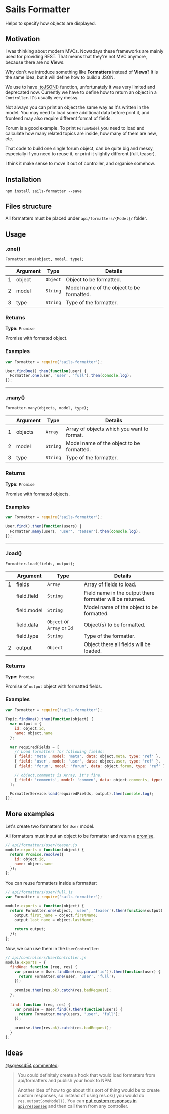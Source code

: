 # Sails Formatter
Helps to specify how objects are displayed.

## Motivation
I was thinking about modern MVCs. Nowadays these frameworks are mainly used for providing REST.
That means that they're not MVC anymore, because there are no **V**iews.

Why don't we introduce something like **Formatters** instead of **Views**? It is the same idea, but it will define how to build a JSON.

We use to have [.toJSON()](http://sailsjs.com/documentation/reference/waterline-orm/records/to-json) function, unfortunately it was very limited and deprecated now. Currently we have to define how to return an object in a `Controller`. It's usually very messy.

Not always you can print an object the same way as it's written in the model. You may need to load some additional data before print it, and frontend may also require different format of fields.

Forum is a good example. To print `ForumModel` you need to load and calculate how many related topics are inside, how many of them are new, etc.

That code to build one single forum object, can be quite big and messy, especially if you need to reuse it, or print it slightly different (full, teaser).

I think it make sense to move it out of controller, and organise somehow.

## Installation
`npm install sails-formatter --save`

## Files structure
All formatters must be placed under `api/formatters/{Model}/` folder.

## Usage
### .one()
`Formatter.one(object, model, type);`

|   | Argument | Type     | Details                                   |
|---|----------|----------|-------------------------------------------|
| 1 | object   | `Object` | Object to be formatted.                   |
| 2 | model    | `String` | Model name of the object to be formatted. |
| 3 | type     | `String` | Type of the formatter.                    |

### Returns
**Type:** `Promise`

Promise with formated object.

### Examples

```javascript
var Formatter = require('sails-formatter');

User.findOne().then(function(user) {
  Formatter.one(user, 'user', 'full').then(console.log);
});
```

---

### .many()
`Formatter.many(objects, model, type);`

|   | Argument | Type     | Details                                    |
|---|----------|----------|--------------------------------------------|
| 1 | objects  | `Array`  | Array of objects which you want to format. |
| 2 | model    | `String` | Model name of the object to be formatted.  |
| 3 | type     | `String` | Type of the formatter.                     |

### Returns
**Type:** `Promise`

Promise with formated objects.

### Examples

```javascript
var Formatter = require('sails-formatter');

User.find().then(function(users) {
  Formatter.many(users, 'user', 'teaser').then(console.log);
});
```

---

### .load()
`Formatter.load(fields, output);`

|   | Argument    | Type                        | Details                                                    |
|---|-------------|-----------------------------|------------------------------------------------------------|
| 1 | fields      | `Array`                     | Array of fields to load.                                   |
|   | field.field | `String`                    | Field name in the output there formatter will be returned. |
|   | field.model | `String`                    | Model name of the object to be formatted.                  |
|   | field.data  | `Object` or `Array` or `Id` | Object(s) to be formatted.                                 |
|   | field.type  | `String`                    | Type of the formatter.                                     |
| 2 | output      | `Object`                    | Object there all fields will be loaded.                    |

### Returns
**Type:** `Promise`

Promise of `output` object with formatted fields.

### Examples

```javascript
var Formatter = require('sails-formatter');

Topic.findOne().then(function(object) {
  var output = {
    id: object.id,
    name: object.name
  };
  
  var requiredFields = [
    // Load formatters for following fields:
    { field: 'meta', model: 'meta', data: object.meta, type: 'ref' },
    { field: 'user', model: 'user', data: object.user, type: 'ref' },
    { field: 'forum', model: 'forum', data: object.forum, type: 'ref' },

    // object.comments is Array, it's fine.
    { field: 'comments', model: 'commen', data: object.comments, type: 'ref' },
  ];

  FormatterService.load(requiredFields, output).then(console.log);
});
```

## More examples
Let's create two formatters for `User` model.

All formatters must input an object to be formatter and return a [promise](https://developer.mozilla.org/en/docs/Web/JavaScript/Reference/Global_Objects/Promise).

```javascript
// api/formatters/user/teaser.js
module.exports = function(object) {
  return Promise.resolve({
    id: object.id,
    name: object.name
  });
};
```

You can reuse formatters inside a formatter:
```javascript
// api/formatters/user/full.js
var Formatter = require('sails-formatter');

module.exports = function(object) {
  return Formatter.one(object, 'user', 'teaser').then(function(output) {
    output.first_name = object.firstName;
    output.last_name = object.lastName;
    
    return output; 
  });
};
```

Now, we can use them in the `UserController`:

```javascript
// api/controllers/UserController.js
module.exports = {
  findOne: function (req, res) {
    var promise = User.findOne(req.param('id')).then(function(user) {
      return Formatter.one(user, 'user', 'full');
    });
    
    promise.then(res.ok).catch(res.badRequest);
  },
  
  find: function (req, res) {
    var promise = User.find().then(function(users) {
      return Formatter.many(users, 'user', 'full');
    });
    
    promise.then(res.ok).catch(res.badRequest);
  }
};
```

## Ideas

[@sgress454](https://github.com/sgress454) [commented](https://github.com/balderdashy/sails/issues/4049#issuecomment-288526987):
> You could definitely create a hook that would load formatters from api/formatters and publish your hook to NPM.
>
> Another idea of how to go about this sort of thing would be to create custom responses, so instead of using res.ok() you would do `res.outputSomeModel()`. You can [put custom responses in `api/responses`](http://sailsjs.com/documentation/concepts/custom-responses/adding-a-custom-response) and then call them from any controller.

